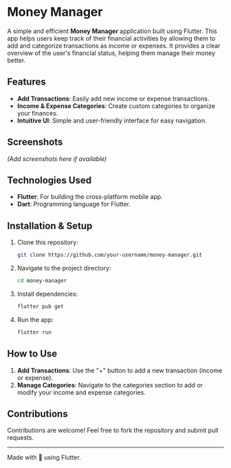 # Money Manager

A simple and efficient **Money Manager** application built using Flutter. This app helps users keep track of their financial activities by allowing them to add and categorize transactions as income or expenses. It provides a clear overview of the user's financial status, helping them manage their money better.

## Features

- **Add Transactions**: Easily add new income or expense transactions.
- **Income & Expense Categories**: Create custom categories to organize your finances.
- **Intuitive UI**: Simple and user-friendly interface for easy navigation.

## Screenshots
_(Add screenshots here if available)_

## Technologies Used

- **Flutter**: For building the cross-platform mobile app.
- **Dart**: Programming language for Flutter.

## Installation & Setup

1. Clone this repository:
   ```bash
   git clone https://github.com/your-username/money-manager.git
   ```
2. Navigate to the project directory:
   ```bash
   cd money-manager
   ```
3. Install dependencies:
   ```bash
   flutter pub get
   ```
4. Run the app:
   ```bash
   flutter run
   ```

## How to Use

1. **Add Transactions**: Use the "+" button to add a new transaction (income or expense).
2. **Manage Categories**: Navigate to the categories section to add or modify your income and expense categories.

## Contributions

Contributions are welcome! Feel free to fork the repository and submit pull requests.

---

Made with 💙 using Flutter.

```

